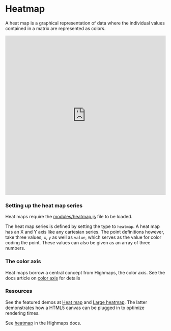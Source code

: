 Heatmap
===

A heat map is a graphical representation of data where the individual values contained in a matrix are represented as colors.

<iframe width="320" height="240" style="width: 100%; border: none; height: 500px;" src=https://www.highcharts.com/samples/embed/highcharts/demo/heatmap></iframe>

### Setting up the heat map series

Heat maps require the [modules/heatmap.js](https://code.highcharts.com/modules/heatmap.js) file to be loaded.

The heat map series is defined by setting the type to `heatmap`. A heat map has an X and Y axis like any cartesian series. The point definitions however, take three values, `x`, `y` as well as `value`, which serves as the value for color coding the point. These values can also be given as an array of three numbers.

### The color axis

Heat maps borrow a central concept from Highmaps, the color axis. See the docs article on [color axis](docs/maps/color-axis/) for details

### Resources

See the featured demos at [Heat map](demo/heatmap/) and [Large heatmap](demo/heatmap-canvas/). The latter demonstrates how a HTML5 canvas can be plugged in to optimize rendering times.

See [heatmap](https://api.highcharts.com/highmaps/plotOptions.heatmap) in the Highmaps docs.
